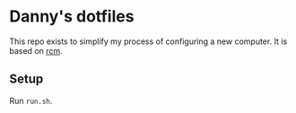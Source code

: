 # Danny's dotfiles

This repo exists to simplify my process of configuring a new computer.
It is based on [rcm](https://github.com/thoughtbot/rcm).

## Setup

Run `run.sh`.